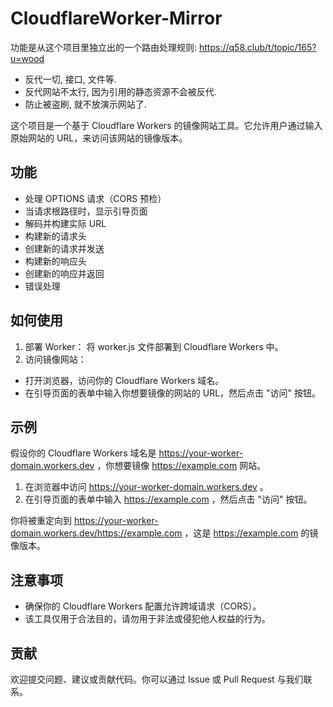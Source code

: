 # CloudflareWorker-Mirror

功能是从这个项目里独立出的一个路由处理规则: https://q58.club/t/topic/165?u=wood

- 反代一切, 接口, 文件等.
- 反代网站不太行, 因为引用的静态资源不会被反代. 
- 防止被盗刷, 就不放演示网站了.

这个项目是一个基于 Cloudflare Workers 的镜像网站工具。它允许用户通过输入原始网站的 URL，来访问该网站的镜像版本。

## 功能

- 处理 OPTIONS 请求（CORS 预检）
- 当请求根路径时，显示引导页面
- 解码并构建实际 URL
- 构建新的请求头
- 创建新的请求并发送
- 构建新的响应头
- 创建新的响应并返回
- 错误处理

## 如何使用

1. 部署 Worker：
  将 worker.js 文件部署到 Cloudflare Workers 中。
2. 访问镜像网站：
  - 打开浏览器，访问你的 Cloudflare Workers 域名。
  - 在引导页面的表单中输入你想要镜像的网站的 URL，然后点击 "访问" 按钮。

## 示例

假设你的 Cloudflare Workers 域名是 https://your-worker-domain.workers.dev ，你想要镜像 https://example.com 网站。

1. 在浏览器中访问 https://your-worker-domain.workers.dev 。
2. 在引导页面的表单中输入 https://example.com ，然后点击 "访问" 按钮。

你将被重定向到 https://your-worker-domain.workers.dev/https://example.com ，这是 https://example.com 的镜像版本。

## 注意事项

- 确保你的 Cloudflare Workers 配置允许跨域请求（CORS）。
- 该工具仅用于合法目的，请勿用于非法或侵犯他人权益的行为。

## 贡献

欢迎提交问题、建议或贡献代码。你可以通过 Issue 或 Pull Request 与我们联系。
